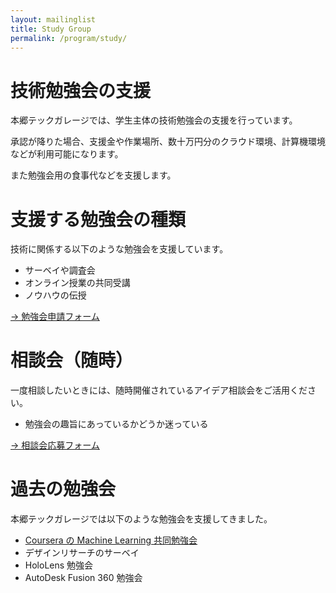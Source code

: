 ```yaml
---
layout: mailinglist
title: Study Group
permalink: /program/study/
---
```


# 技術勉強会の支援

本郷テックガレージでは、学生主体の技術勉強会の支援を行っています。

承認が降りた場合、支援金や作業場所、数十万円分のクラウド環境、計算機環境などが利用可能になります。

また勉強会用の食事代などを支援します。

# 支援する勉強会の種類

技術に関係する以下のような勉強会を支援しています。

- サーベイや調査会
- オンライン授業の共同受講
- ノウハウの伝授

[-> 勉強会申請フォーム](https://goo.gl/forms/XgzW4XZQ4qJ5ctbh2)

# 相談会（随時）

一度相談したいときには、随時開催されているアイデア相談会をご活用ください。

- 勉強会の趣旨にあっているかどうか迷っている

[-> 相談会応募フォーム](https://calendly.com/umada/meet/)

# 過去の勉強会

本郷テックガレージでは以下のような勉強会を支援してきました。

- [Coursera の Machine Learning 共同勉強会](https://www.coursera.org/learn/machine-learning)
- デザインリサーチのサーベイ
- HoloLens 勉強会
- AutoDesk Fusion 360 勉強会

